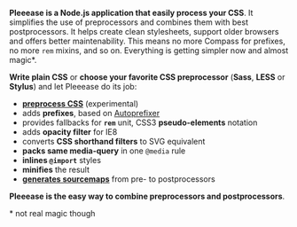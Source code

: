 **Pleeease is a Node.js application that easily process your CSS**. It simplifies the use of preprocessors and combines them with best postprocessors. It helps create clean stylesheets, support older browsers and offers better maintenability. This means no more Compass for prefixes, no more `rem` mixins, and so on. Everything is getting simpler now and almost magic*.

**Write plain CSS** or **choose your favorite CSS preprocessor** (**Sass**, **LESS** or **Stylus**) and let Pleeease do its job:

* **[preprocess CSS](/docs/#preprocessors)** (experimental)
* adds **prefixes**, based on [Autoprefixer](https://github.com/ai/autoprefixer)
* provides fallbacks for **`rem`** unit, CSS3 **pseudo-elements** notation
* adds **opacity filter** for IE8
* converts **CSS shorthand filters** to SVG equivalent
* **packs same media-query** in one `@media` rule
* **inlines `@import`** styles
* **minifies** the result
* **[generates sourcemaps](/docs/#sourcemaps)** from pre- to postprocessors

**Pleeease is the easy way to combine preprocessors and postprocessors**.

<div class="note">* not real magic though</div>